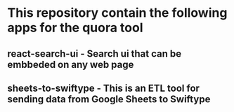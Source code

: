 # This repository contain the following apps for the quora tool

## react-search-ui - Search ui that can be embbeded on any web page

## sheets-to-swiftype - This is an ETL tool for sending data from Google Sheets to Swiftype
